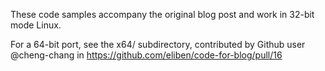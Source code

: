 These code samples accompany the original blog post and work in 32-bit mode
Linux.

For a 64-bit port, see the x64/ subdirectory, contributed by Github user
@cheng-chang in https://github.com/eliben/code-for-blog/pull/16
